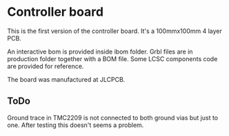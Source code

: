# Controller board

This is the first version of the controller board.
It's a 100mmx100mm 4 layer PCB.

An interactive bom is provided inside ibom folder.
Grbl files are in production folder together with a BOM file. Some LCSC components code are provided for reference.

The board was manufactured at JLCPCB.

## ToDo

Ground trace in TMC2209 is not connected to both ground vias but just to one. After testing this doesn't seems a problem.
